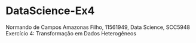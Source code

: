 # DataScience-Ex4
Normando de Campos Amazonas Filho, 11561949, Data Science, SCC5948 Exercício 4: Transformação em Dados Heterogêneos
